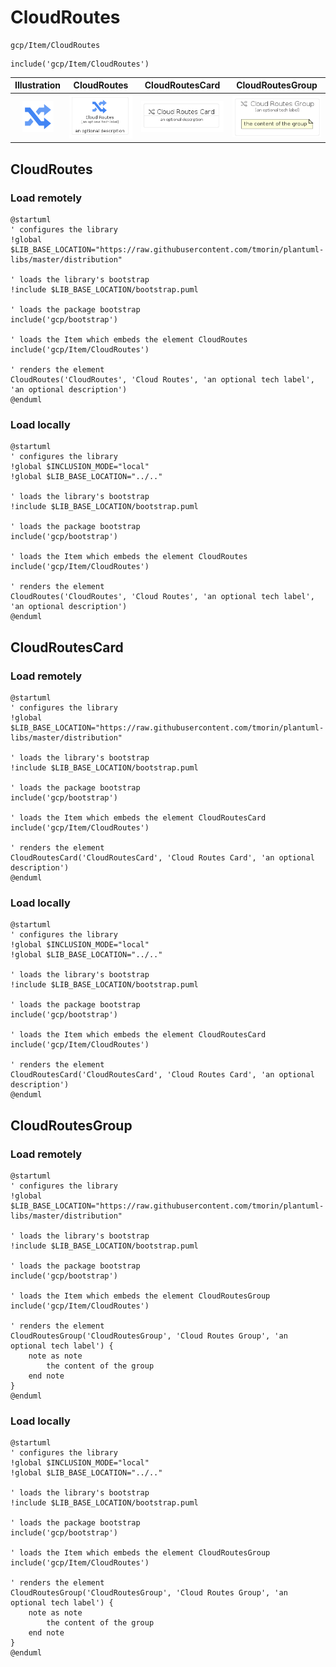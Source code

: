 # CloudRoutes


```text
gcp/Item/CloudRoutes
```

```text
include('gcp/Item/CloudRoutes')
```



| Illustration | CloudRoutes | CloudRoutesCard | CloudRoutesGroup |
| :---: | :---: | :---: | :---: |
| ![illustration for Illustration](../../gcp/Item/CloudRoutes.png) | ![illustration for CloudRoutes](../../gcp/Item/CloudRoutes.Local.png) | ![illustration for CloudRoutesCard](../../gcp/Item/CloudRoutesCard.Local.png) | ![illustration for CloudRoutesGroup](../../gcp/Item/CloudRoutesGroup.Local.png) |




## CloudRoutes

### Load remotely
```plantuml
@startuml
' configures the library
!global $LIB_BASE_LOCATION="https://raw.githubusercontent.com/tmorin/plantuml-libs/master/distribution"

' loads the library's bootstrap
!include $LIB_BASE_LOCATION/bootstrap.puml

' loads the package bootstrap
include('gcp/bootstrap')

' loads the Item which embeds the element CloudRoutes
include('gcp/Item/CloudRoutes')

' renders the element
CloudRoutes('CloudRoutes', 'Cloud Routes', 'an optional tech label', 'an optional description')
@enduml
```

### Load locally
```plantuml
@startuml
' configures the library
!global $INCLUSION_MODE="local"
!global $LIB_BASE_LOCATION="../.."

' loads the library's bootstrap
!include $LIB_BASE_LOCATION/bootstrap.puml

' loads the package bootstrap
include('gcp/bootstrap')

' loads the Item which embeds the element CloudRoutes
include('gcp/Item/CloudRoutes')

' renders the element
CloudRoutes('CloudRoutes', 'Cloud Routes', 'an optional tech label', 'an optional description')
@enduml
```

## CloudRoutesCard

### Load remotely
```plantuml
@startuml
' configures the library
!global $LIB_BASE_LOCATION="https://raw.githubusercontent.com/tmorin/plantuml-libs/master/distribution"

' loads the library's bootstrap
!include $LIB_BASE_LOCATION/bootstrap.puml

' loads the package bootstrap
include('gcp/bootstrap')

' loads the Item which embeds the element CloudRoutesCard
include('gcp/Item/CloudRoutes')

' renders the element
CloudRoutesCard('CloudRoutesCard', 'Cloud Routes Card', 'an optional description')
@enduml
```

### Load locally
```plantuml
@startuml
' configures the library
!global $INCLUSION_MODE="local"
!global $LIB_BASE_LOCATION="../.."

' loads the library's bootstrap
!include $LIB_BASE_LOCATION/bootstrap.puml

' loads the package bootstrap
include('gcp/bootstrap')

' loads the Item which embeds the element CloudRoutesCard
include('gcp/Item/CloudRoutes')

' renders the element
CloudRoutesCard('CloudRoutesCard', 'Cloud Routes Card', 'an optional description')
@enduml
```

## CloudRoutesGroup

### Load remotely
```plantuml
@startuml
' configures the library
!global $LIB_BASE_LOCATION="https://raw.githubusercontent.com/tmorin/plantuml-libs/master/distribution"

' loads the library's bootstrap
!include $LIB_BASE_LOCATION/bootstrap.puml

' loads the package bootstrap
include('gcp/bootstrap')

' loads the Item which embeds the element CloudRoutesGroup
include('gcp/Item/CloudRoutes')

' renders the element
CloudRoutesGroup('CloudRoutesGroup', 'Cloud Routes Group', 'an optional tech label') {
    note as note
        the content of the group
    end note
}
@enduml
```

### Load locally
```plantuml
@startuml
' configures the library
!global $INCLUSION_MODE="local"
!global $LIB_BASE_LOCATION="../.."

' loads the library's bootstrap
!include $LIB_BASE_LOCATION/bootstrap.puml

' loads the package bootstrap
include('gcp/bootstrap')

' loads the Item which embeds the element CloudRoutesGroup
include('gcp/Item/CloudRoutes')

' renders the element
CloudRoutesGroup('CloudRoutesGroup', 'Cloud Routes Group', 'an optional tech label') {
    note as note
        the content of the group
    end note
}
@enduml
```


